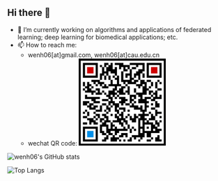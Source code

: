 ## Hi there 👋

- 🔭 I’m currently working on algorithms and applications of federated learning; deep learning for biomedical applications; etc.
- 📫 How to reach me:
  - wenh06[at]gmail.com, wenh06[at]cau.edu.cn
  - wechat QR code:
    <img src="images/wx_qrcode.png" width="200" height="200" alt="wx_qrcode">

![wenh06's GitHub stats](https://github-readme-stats.vercel.app/api?username=wenh06&show_icons=true&theme=solarized-dark)

![Top Langs](https://github-readme-stats.vercel.app/api/top-langs/?username=wenh06&layout=compact)

<!--
**wenh06/wenh06** is a ✨ _special_ ✨ repository because its `README.md` (this file) appears on your GitHub profile.

Here are some ideas to get you started:

- 🔭 I’m currently working on ...
- 🌱 I’m currently learning ...
- 👯 I’m looking to collaborate on ...
- 🤔 I’m looking for help with ...
- 💬 Ask me about ...
- 📫 How to reach me: ...
- 😄 Pronouns: ...
- ⚡ Fun fact: ...
-->
